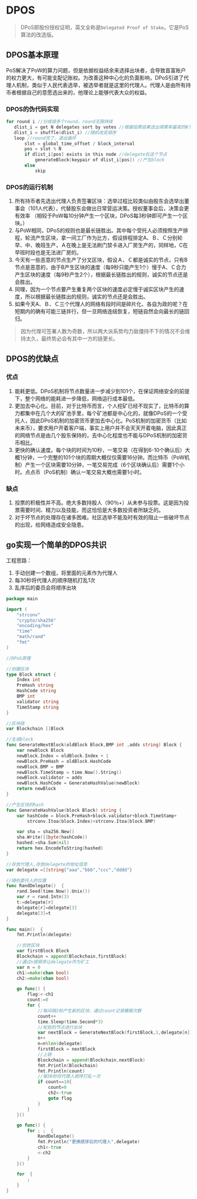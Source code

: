 # DPOS

> DPoS即股份授权证明，英文全称是`Delegated Proof of Stake`。它是PoS算法的改造版。

## DPOS基本原理

PoS解决了PoW的算力问题，但是依据权益结余来选择出块者，会导致首富账户的权力更大，有可能支配记账权。为改善这种中心化的负面影响，DPoS引进了代理人机制，类似于人民代表选举，被选举者就是这里的代理人。代理人是由所有持币者根据自己的意愿选出来的，他理论上能够代表大众的权益。

### DPOS的伪代码实现

```go
for round i //分成很多个round，round无限持续
   dlist_i = get N delegates sort by votes //根据投票结果选出得票率最高的N个受托人
   dlist_i = shuffle(dlist_i) //随机改变顺序
   loop //round完了，退出循环
       slot = global_time_offset / block_interval
       pos = slot % N
       if dlist_i[pos] exists in this node //delegate在这个节点
           generateBlock(keypair of dlist_i[pos]) //产生block
       else
           skip
```

### DPOS的运行机制

1. 所有持币者先选出代理人负责签署区块：选举过程比较类似由股东会选举出董事会（101人代表），代替股东会做出日常营运决策。授权董事会后，决策会更有效率 （相较于PoW每10分钟产生一个区块，DPoS每3秒钟即可产生一个区块。）
2. 与PoW相同，DPoS的规则也是最长链胜出。其中每个受托人必须按照生产排程，轮流产生区块，拿一间工厂作为比方，假设排程排定A、Ｂ、Ｃ分别轮早、中、晚班生产，Ａ在晚上是无法刷门禁卡进入厂房生产的，同样地，C在早班时段也是无法进厂房的。
3. 今天有一些恶意的节点生产了分叉区块，假设Ａ、Ｃ都是诚实的节点，只有B节点是恶意的，由于B产生区块的速度（每9秒只能产生1个）慢于A、Ｃ合力产生区块的速度（每9秒产生2个），根据最长链胜出的规则，诚实的节点还是会胜出。
4. 同理，因为一个节点要产生重复两个区块的速度必定慢于诚实区块产生的速度，所以根据最长链胜出的规则，诚实的节点还是会胜出。
5. 如果今天A、Ｂ、Ｃ三个代理人的网络有段时间是碎片化、各自为政的呢？在短期内的确有可能三链并行，但一旦网络连结恢复，短链自然会向最长的链回归。

> 因为代理可签署人数为奇数，所以两大派系势均力敌僵持不下的情况不会维持太久，最终势必会有其中一方的链更长。

## DPOS的优缺点

### 优点

1. 能耗更低。DPoS机制将节点数量进一步减少到101个，在保证网络安全的前提下，整个网络的能耗进一步降低，网络运行成本最低。
2. 更加去中心化。目前，对于比特币而言，个人挖矿已经不现实了，比特币的算力都集中在几个大的矿池手里，每个矿池都是中心化的，就像DPoS的一个受托人，因此DPoS机制的加密货币更加去中心化。PoS机制的加密货币（比如未来币），要求用户开着客户端，事实上用户并不会天天开着电脑，因此真正的网络节点是由几个股东保持的，去中心化程度也不能与DPoS机制的加密货币相比。
3. 更快的确认速度。每个块的时间为10秒，一笔交易（在得到6-10个确认后）大概1分钟，一个完整的101个块的周期大概仅仅需要16分钟。而比特币（PoW机制）产生一个区块需要10分钟，一笔交易完成（6个区块确认后）需要1个小时。点点币（PoS机制）确认一笔交易大概也需要1小时。

### 缺点

1. 投票的积极性并不高。绝大多数持股人（90％+）从未参与投票。这是因为投票需要时间、精力以及技能，而这恰恰是大多数投资者所缺乏的。
2. 对于坏节点的处理存在诸多困难。社区选举不能及时有效的阻止一些破坏节点的出现，给网络造成安全隐患。

## go实现一个简单的DPOS共识

工程思路：
1. 手动创建一个数组，将里面的元素作为代理人
2. 每30秒将代理人的顺序随机打乱1次
3. 乱序后的委员会将顺序出块

```go
package main

import (
    "strconv"
    "crypto/sha256"
    "encoding/hex"
    "time"
    "math/rand"
    "fmt"
)

//DPoS原理

//创建区块
type Block struct {
    Index int
    PreHash string
    HashCode string
    BMP int
    validator string
    TimeStamp string
}

//区块链
var Blockchain []Block

//生成block
func GenerateNextBlock(oldBlock Block,BMP int ,adds string) Block {
    var newBlock Block
    newBlock.Index = oldBlock.Index + 1
    newBlock.PreHash = oldBlock.HashCode
    newBlock.BMP = BMP
    newBlock.TimeStamp = time.Now().String()
    newBlock.validator = adds
    newBlock.HashCode = GenerateHashValue(newBlock)
    return newBlock
}

//产生区块的hash
func GenerateHashValue(block Block) string {
    var hashCode = block.PreHash+block.validator+block.TimeStamp+
        strconv.Itoa(block.Index)+strconv.Itoa(block.BMP)

    var sha = sha256.New()
    sha.Write([]byte(hashCode))
    hashed:=sha.Sum(nil)
    return hex.EncodeToString(hashed)
}

//存放代理人,存放delegete的地址信息
var delegate =[]string{"aaa","bbb","ccc","dddd"}

//随机委托人的位置
func RandDelegate()  {
    rand.Seed(time.Now().Unix())
    var r = rand.Intn(3)
    t:=delegate[r]
    delegate[r]=delegate[3]
    delegate[3]=t
}

func main()  {
    fmt.Println(delegate)

    //创世区块
    var firstBlock Block
    Blockchain = append(Blockchain,firstBlock)
    //通过n按顺序让delegate作为矿工
    var n = 0
    ch1:=make(chan bool)
    ch2:=make(chan bool)

    go func() {
        flag:<-ch1
        count:=0
        for {
            //每间隔3秒产生新的区块，通过count记录睡眠次数
            count++
            time.Sleep(time.Second*3)
            //轮到的节点进行出块
            var nextBlock = GenerateNextBlock(firstBlock,1,delegate[n])
            n++
            n=n%len(delegate)
            firstBlock = nextBlock
            //上链
            Blockchain = append(Blockchain,nextBlock)
            fmt.Println(Blockchain)
            fmt.Println(count)
            //每30秒将代理人顺序打乱一次
            if count==10{
                count=0
                ch2<-true
                goto flag
            }
        }
    }()

    go func() {
        for ; ;  {
            RandDelegate()
            fmt.Println("更换顺序后的代理人",delegate)
            ch1<-true
            <-ch2
        }
    }()

    for  {
        ;
    }
}
```
